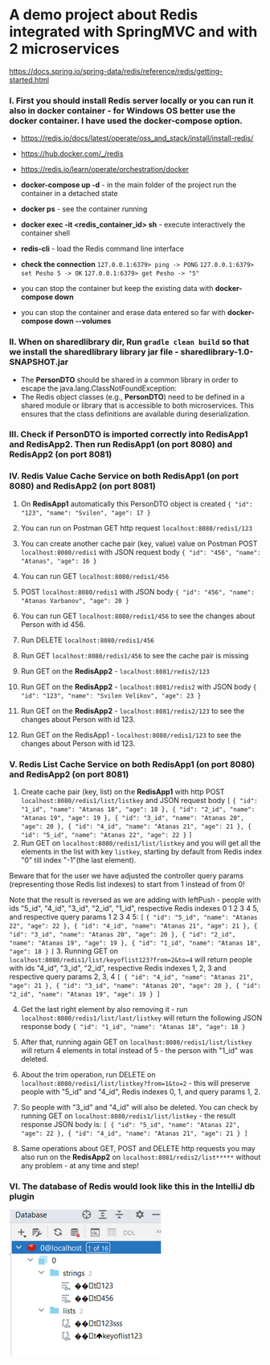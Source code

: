 # A demo project about Redis integrated with SpringMVC and with 2 microservices 

https://docs.spring.io/spring-data/redis/reference/redis/getting-started.html

### I. First you should install Redis server locally or you can run it also in docker container - for Windows OS better use the docker container. I have used the docker-compose option.
- https://redis.io/docs/latest/operate/oss_and_stack/install/install-redis/
- https://hub.docker.com/_/redis
- https://redis.io/learn/operate/orchestration/docker

- **docker-compose up -d**  - in the main folder of the project run the container in a detached state
- **docker ps** - see the container running
- **docker exec -it <redis_container_id> sh** - execute interactively the container shell
- **redis-cli** - load the Redis command line interface
- **check the connection**
`127.0.0.1:6379> ping -> PONG`
`127.0.0.1:6379> set Pesho 5 -> OK`
`127.0.0.1:6379> get Pesho -> "5"`
- you can stop the container but keep the existing data with **docker-compose down**
- you can stop the container and erase data entered so far with **docker-compose down --volumes**


### II. When on sharedlibrary dir, Run `gradle clean build` so that we install the sharedlibrary library jar file - **sharedlibrary-1.0-SNAPSHOT.jar**
- The **PersonDTO** should be shared in a common library in order to escape the java.lang.ClassNotFoundException:
- The Redis object classes (e.g., **PersonDTO**) need to be defined in a shared module or library that is accessible to both microservices. This ensures that the class definitions are available during deserialization.


### III. Check if PersonDTO is imported correctly into RedisApp1 and RedisApp2. Then run RedisApp1 (on port 8080) and RedisApp2 (on port 8081)


### IV. Redis Value Cache Service on both RedisApp1 (on port 8080) and RedisApp2 (on port 8081)
1. On **RedisApp1** automatically this PersonDTO object is created 
`{
"id": "123",
"name": "Svilen",
"age": 17
}`
2. You can run on Postman GET http request `localhost:8080/redis1/123`


3. You can create another cache pair (key, value) value on Postman POST `localhost:8080/redis1` with JSON request body
`{
"id": "456",
"name": "Atanas",
"age": 16
}`
4. You can run GET `localhost:8080/redis1/456`


5. POST `localhost:8080/redis1` with JSON body
`{
"id": "456",
"name": "Atanas Varbanov",
"age": 20
}`
6. You can run GET `localhost:8080/redis1/456` to see the changes about Person with id 456.


7. Run DELETE `localhost:8080/redis1/456`
8. Run GET `localhost:8080/redis1/456` to see the cache pair is missing


9. Run GET on the **RedisApp2** - `localhost:8081/redis2/123`

10. Run GET on the **RedisApp2** - `localhost:8081/redis2` with JSON body
 `{
 "id": "123",
 "name": "Svilen Velikov",
 "age": 23
 }`
11. Run GET on the **RedisApp2** - `localhost:8081/redis2/123` to see the changes about Person with id 123. 
12. Run GET on the RedisApp1 - `localhost:8080/redis1/123` to see the changes about Person with id 123.


### V. Redis List Cache Service on both RedisApp1 (on port 8080) and RedisApp2 (on port 8081)
1. Create cache pair (key, list) on the **RedisApp1** with http POST `localhost:8080/redis1/list/listkey` and JSON request body
`[`
   `{
   "id": "1_id",
   "name": "Atanas 18",
   "age": 18
   },
   {
   "id": "2_id",
   "name": "Atanas 19",
   "age": 19
   },
   {
   "id": "3_id",
   "name": "Atanas 20",
   "age": 20
   },
   {
   "id": "4_id",
   "name": "Atanas 21",
   "age": 21
   },
   {
   "id": "5_id",
   "name": "Atanas 22",
   "age": 22
   }`
`]`
2. Run GET on `localhost:8080/redis1/list/listkey` and you will get all the elements in the list with key `listkey`, starting by default from Redis index "0" till index "-1"(the last element).

Beware that for the user we have adjusted the controller query params (representing those Redis list indexes) to start from 1 instead of from 0!

Note that the result is reversed as we are adding with leftPush - people with ids "5_id", "4_id", "3_id", "2_id", "1_id", respective Redis indexes 0 1 2 3 4 5, and respective query params 1 2 3 4 5:
`[`
`{
   "id": "5_id",
   "name": "Atanas 22",
   "age": 22
   },
   {
   "id": "4_id",
   "name": "Atanas 21",
   "age": 21
   },
   {
   "id": "3_id",
   "name": "Atanas 20",
   "age": 20
   },
   {
   "id": "2_id",
   "name": "Atanas 19",
   "age": 19
   },
   {
   "id": "1_id",
   "name": "Atanas 18",
   "age": 18
}`
`]`
3. Running GET on `localhost:8080/redis1/list/keyoflist123?from=2&to=4` will return people with ids "4_id", "3_id", "2_id", respective Redis indexes 1, 2, 3 and respective query params 2, 3, 4
`[
   {
   "id": "4_id",
   "name": "Atanas 21",
   "age": 21
   },
   {
   "id": "3_id",
   "name": "Atanas 20",
   "age": 20
   },
   {
   "id": "2_id",
   "name": "Atanas 19",
   "age": 19
   }
]`


4. Get the last right element by also removing it - run `localhost:8080/redis1/list/last/listkey` will return the following JSON response body
`{
   "id": "1_id",
   "name": "Atanas 18",
   "age": 18
}`
5. After that, running again GET on `localhost:8080/redis1/list/listkey` will return 4 elements in total instead of 5 - the person with "1_id" was deleted.


7. About the trim operation, run DELETE on `localhost:8080/redis1/list/listkey?from=1&to=2` - this will preserve people with "5_id" and "4_id", Redis indexes 0, 1, and query params 1, 2.
8. So people with "3_id" and "4_id" will also be deleted. You can check by running GET on `localhost:8080/redis1/list/listkey` - the result response JSON body is:
`[
   {
   "id": "5_id",
   "name": "Atanas 22",
   "age": 22
   },
   {
   "id": "4_id",
   "name": "Atanas 21",
   "age": 21
   }
]`


9. Same operations about GET, POST and DELETE http requests you may also run on the **RedisApp2** on `localhost:8081/redis2/list*****` without any problem - at any time and step!


### VI. The database of Redis would look like this in the IntelliJ db plugin 
![img.png](img.png)